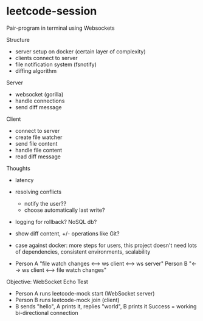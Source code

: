 # leetcode-session
Pair-program in terminal using Websockets

Structure
- server setup on docker (certain layer of complexity)
- clients connect to server 
- file notification system (fsnotify)
- diffing algorithm

Server
- websocket (gorilla)
- handle connections
- send diff message

Client
- connect to server
- create file watcher
- send file content
- handle file content
- read diff message


Thoughts
- latency
- resolving conflicts
    - notify the user??
    - choose automatically last write?
- logging for rollback? NoSQL db?
- show diff content, +/- operations like Git?

- case against docker: more steps for users, this project doesn't need lots of dependencies, consistent environments, scalability
- Person A "file watch changes <--> ws client <--> ws server" Person B "<--> ws client <--> file watch changes"

Objective:
WebSocket Echo Test

- Person A runs leetcode-mock start (WebSocket server)
- Person B runs leetcode-mock join <ip> (client)
- B sends "hello", A prints it, replies "world", B prints it
Success = working bi-directional connection
